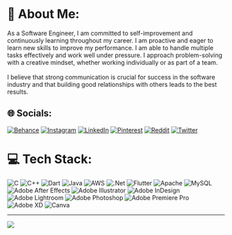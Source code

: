 # 💫 About Me:
As a Software Engineer, I am committed to self-improvement and continuously learning throughout my career. I am proactive and eager to learn new skills to improve my performance. I am able to handle multiple tasks effectively and work well under pressure. I approach problem-solving with a creative mindset, whether working individually or as part of a team.<br><br>I believe that strong communication is crucial for success in the software industry and that building good relationships with others leads to the best results.


## 🌐 Socials:
[![Behance](https://img.shields.io/badge/Behance-1769ff?logo=behance&logoColor=white)](https://behance.net/nezirerdinc) [![Instagram](https://img.shields.io/badge/Instagram-%23E4405F.svg?logo=Instagram&logoColor=white)](https://instagram.com/nezirer) [![LinkedIn](https://img.shields.io/badge/LinkedIn-%230077B5.svg?logo=linkedin&logoColor=white)](https://linkedin.com/in/nezir-erdinc) [![Pinterest](https://img.shields.io/badge/Pinterest-%23E60023.svg?logo=Pinterest&logoColor=white)](https://pinterest.com/nezirerdin) [![Reddit](https://img.shields.io/badge/Reddit-%23FF4500.svg?logo=Reddit&logoColor=white)](https://reddit.com/user/nezirer) [![Twitter](https://img.shields.io/badge/Twitter-%231DA1F2.svg?logo=Twitter&logoColor=white)](https://twitter.com/nezir_erdinc) 

# 💻 Tech Stack:
![C](https://img.shields.io/badge/c-%2300599C.svg?style=flat-square&logo=c&logoColor=white) ![C++](https://img.shields.io/badge/c++-%2300599C.svg?style=flat-square&logo=c%2B%2B&logoColor=white) ![Dart](https://img.shields.io/badge/dart-%230175C2.svg?style=flat-square&logo=dart&logoColor=white) ![Java](https://img.shields.io/badge/java-%23ED8B00.svg?style=flat-square&logo=java&logoColor=white) ![AWS](https://img.shields.io/badge/AWS-%23FF9900.svg?style=flat-square&logo=amazon-aws&logoColor=white) ![.Net](https://img.shields.io/badge/.NET-5C2D91?style=flat-square&logo=.net&logoColor=white) ![Flutter](https://img.shields.io/badge/Flutter-%2302569B.svg?style=flat-square&logo=Flutter&logoColor=white) ![Apache](https://img.shields.io/badge/apache-%23D42029.svg?style=flat-square&logo=apache&logoColor=white) ![MySQL](https://img.shields.io/badge/mysql-%2300f.svg?style=flat-square&logo=mysql&logoColor=white) ![Adobe After Effects](https://img.shields.io/badge/Adobe%20After%20Effects-9999FF.svg?style=flat-square&logo=Adobe%20After%20Effects&logoColor=white) ![Adobe Illustrator](https://img.shields.io/badge/adobeillustrator-%23FF9A00.svg?style=flat-square&logo=adobeillustrator&logoColor=white) ![Adobe InDesign](https://img.shields.io/badge/Adobe%20InDesign-49021F?style=flat-square&logo=adobeindesign&logoColor=white) ![Adobe Lightroom](https://img.shields.io/badge/Adobe%20Lightroom-31A8FF.svg?style=flat-square&logo=Adobe%20Lightroom&logoColor=white) ![Adobe Photoshop](https://img.shields.io/badge/adobephotoshop-%2331A8FF.svg?style=flat-square&logo=adobephotoshop&logoColor=white) ![Adobe Premiere Pro](https://img.shields.io/badge/Adobe%20Premiere%20Pro-9999FF.svg?style=flat-square&logo=Adobe%20Premiere%20Pro&logoColor=white) ![Adobe XD](https://img.shields.io/badge/Adobe%20XD-470137?style=flat-square&logo=Adobe%20XD&logoColor=#FF61F6) ![Canva](https://img.shields.io/badge/Canva-%2300C4CC.svg?style=flat-square&logo=Canva&logoColor=white)

---
[![](https://visitcount.itsvg.in/api?id=nezirer&icon=2&color=0)](https://visitcount.itsvg.in)

<!-- Proudly created with GPRM ( https://gprm.itsvg.in ) -->
